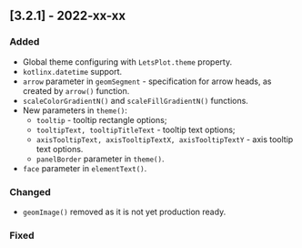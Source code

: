 ## [3.2.1] - 2022-xx-xx

### Added
- Global theme configuring with `LetsPlot.theme` property.
- `kotlinx.datetime` support.
- `arrow` parameter in `geomSegment` - specification for arrow heads, as created by `arrow()` function.
- `scaleColorGradientN()` and `scaleFillGradientN()` functions.
- New parameters in `theme()`:
    - `tooltip` - tooltip rectangle options;
    - `tooltipText, tooltipTitleText` - tooltip text options;
    - `axisTooltipText, axisTooltipTextX, axisTooltipTextY` - axis tooltip text options.
    - `panelBorder` parameter in `theme()`.
- `face` parameter in `elementText()`.

### Changed
- `geomImage()` removed as it is not yet production ready.


### Fixed
